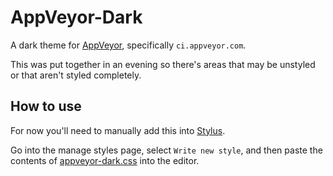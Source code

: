 # AppVeyor-Dark

A dark theme for [AppVeyor](https://appveyor.com), specifically `ci.appveyor.com`.

This was put together in an evening so there's areas that may be unstyled or that aren't styled completely.

## How to use

For now you'll need to manually add this into [Stylus](https://chrome.google.com/webstore/detail/stylus/clngdbkpkpeebahjckkjfobafhncgmne/).

Go into the manage styles page, select `Write new style`, and then paste the contents of [appveyor-dark.css](appveyor-dark.css) into the editor.
